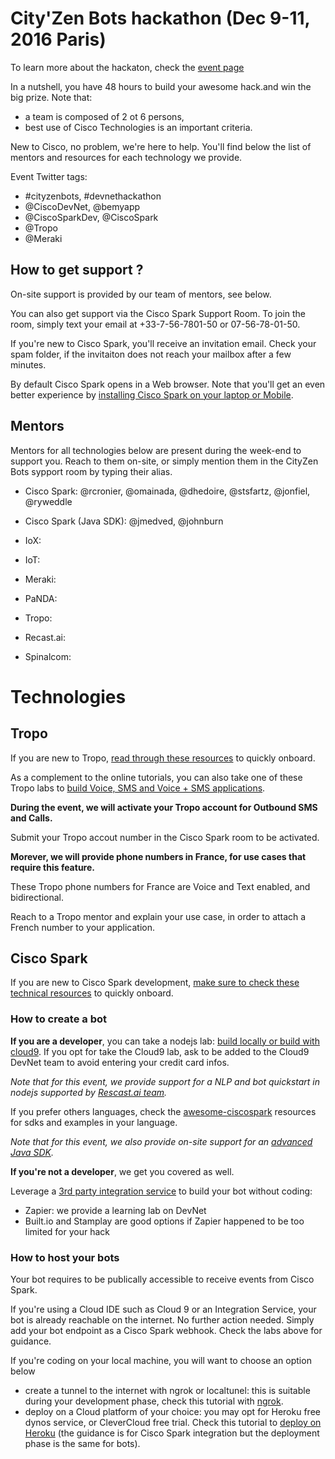 # City'Zen Bots hackathon (Dec 9-11, 2016 Paris)

To learn more about the hackaton, check the [event page](http://cityzenbotshackathon.bemyapp.com/)

In a nutshell, you have 48 hours to build your awesome hack.and win the big prize.
Note that:
- a team is composed of 2 ot 6 persons, 
- best use of Cisco Technologies is an important criteria. 

New to Cisco, no problem, we're here to help.
You'll find below the list of mentors and resources for each technology we provide.

Event Twitter tags: 
- #cityzenbots, #devnethackathon 
- @CiscoDevNet, @bemyapp
- @CiscoSparkDev, @CiscoSpark
- @Tropo
- @Meraki


## How to get support ?

On-site support is provided by our team of mentors, see below.

You can also get support via the Cisco Spark Support Room.
To join the room, simply text your email at +33-7-56-7801-50 or 07-56-78-01-50.


If you're new to Cisco Spark, you'll receive an invitation email.
Check your spam folder, if the invitaiton does not reach your mailbox after a few minutes.

By default Cisco Spark opens in a Web browser.
Note that you'll get an even better experience by [installing Cisco Spark on your laptop or Mobile](https://www.ciscospark.com/downloads.html).


## Mentors

Mentors for all technologies below are present during the week-end to support you.
Reach to them on-site, or simply mention them in the CityZen Bots sypport room by typing their alias.

- Cisco Spark: @rcronier, @omainada, @dhedoire, @stsfartz, @jonfiel, @ryweddle
- Cisco Spark (Java SDK): @jmedved, @johnburn
- IoX:
- IoT:
- Meraki: 
- PaNDA:
- Tropo:

- Recast.ai: 
- Spinalcom: 


# Technologies

## Tropo

If you are new to Tropo, [read through these resources](https://github.com/ObjectIsAdvantag/hackathon-resources#tropo-starter-guide-voice--sms-phone-communications) to quickly onboard.

As a complement to the online tutorials, you can also take one of these Tropo labs to [build Voice, SMS and Voice + SMS applications](https://github.com/CiscoDevNet/codemotion-milan-2016#add-sms-and-voice-to-your-apps-using-tropo-apis).


**During the event, we will activate your Tropo account for Outbound SMS and Calls.**

Submit your Tropo accout number in the Cisco Spark room to be activated. 


**Morever, we will provide phone numbers in France, for use cases that require this feature.**

These Tropo phone numbers for France are Voice and Text enabled, and bidirectional.

Reach to a Tropo mentor and explain your use case, in order to attach a French number to your application.


## Cisco Spark

If you are new to Cisco Spark development, [make sure to check these technical resources](https://github.com/ObjectIsAdvantag/hackathon-resources#cisco-spark-cloud-collaboration-apis) to quickly onboard.


### How to create a bot

**If you are a developer**, you can take a nodejs lab: 
[build locally or build with cloud9](https://github.com/CiscoDevNet/codemotion-milan-2016#from-zero-to-enterprise-chatbots-with-cisco-spark-apis).
If you opt for take the Cloud9 lab, ask to be added to the Cloud9 DevNet team to avoid entering your credit card infos.

_Note that for this event, we provide support for a NLP and bot quickstart in nodejs supported by [Rescast.ai team](https://github.com/RecastAI/starter-bot-ciscoSpark)._ 

If you prefer others languages, check the [awesome-ciscospark](https://github.com/CiscoDevNet/awesome-ciscospark) resources for sdks and examples in your language.

_Note that for this event, we also provide on-site support for an [advanced Java SDK](https://github.com/CiscoDevNet/odl-sparkbot)._


**If you're not a developer**, we get you covered as well. 

Leverage a [3rd party integration service](https://github.com/CiscoDevNet/awesome-ciscospark#integration-services) to build your bot without coding:
- Zapier: we provide a learning lab on DevNet
- Built.io and Stamplay are good options if Zapier happened to be too limited for your hack


### How to host your bots

Your bot requires to be publically accessible to receive events from Cisco Spark.

If you're using a Cloud IDE such as Cloud 9 or an Integration Service, your bot is already reachable on the internet.
No further action needed. Simply add your bot endpoint as a Cisco Spark webhook. Check the labs above for guidance.

If you're coding on your local machine, you will want to choose an option below
- create a tunnel to the internet with ngrok or localtunel: this is suitable during your development phase, check this tutorial with [ngrok](https://github.com/CiscoDevNet/codemotion-milan-2016/blob/master/labs/SPARK-2-Run-a-Cisco-Spark-Bot-locally.pdf).
- deploy on a Cloud platform of your choice: you may opt for Heroku free dynos service, or CleverCloud free trial. Check this tutorial to [deploy on Heroku](https://github.com/CiscoDevNet/codemotion-milan-2016/blob/master/labs/SPARK-5-Deploy-a-Cisco-Spark-Integration.pdf) (the guidance is for Cisco Spark integration but the deployment phase is the same for bots).




